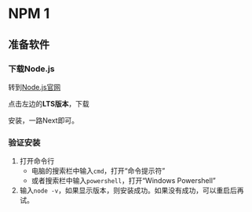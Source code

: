 # NPM 1

## 准备软件

### 下载Node.js

转到[Node.js官网](https://nodejs.org/en/)

点击左边的**LTS版本**，下载

安装，一路Next即可。

### 验证安装

1. 打开命令行
   - 电脑的搜索栏中输入`cmd`，打开“命令提示符”
   - 或者搜索栏中输入`powershell`，打开“Windows Powershell”
2. 输入`node -v`，如果显示版本，则安装成功。如果没有成功，可以重启后再试。